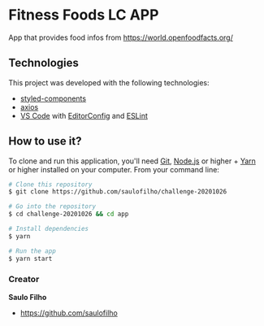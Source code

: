 # Fitness Foods LC APP

App that provides food infos from https://world.openfoodfacts.org/

##  Technologies

This project was developed with the following technologies:

- [styled-components](https://styled-components.com/)
- [axios](https://github.com/axios/axios)
- [VS Code][vc] with [EditorConfig][vceditconfig] and [ESLint][vceslint]

## How to use it?

To clone and run this application, you'll need [Git](https://git-scm.com), [Node.js][nodejs] or higher + [Yarn][yarn] or higher installed on your computer. From your command line:

```bash
# Clone this repository
$ git clone https://github.com/saulofilho/challenge-20201026

# Go into the repository
$ cd challenge-20201026 && cd app

# Install dependencies
$ yarn

# Run the app
$ yarn start
```

[nodejs]: https://nodejs.org/
[yarn]: https://yarnpkg.com/
[vc]: https://code.visualstudio.com/
[vceditconfig]: https://marketplace.visualstudio.com/items?itemName=EditorConfig.EditorConfig
[vceslint]: https://marketplace.visualstudio.com/items?itemName=dbaeumer.vscode-eslint

### Creator

**Saulo Filho**
- <https://github.com/saulofilho>

